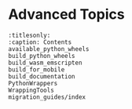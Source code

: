 # Advanced Topics

```{toctree}
:titlesonly:
:caption: Contents
available_python_wheels
build_python_wheels
build_wasm_emscripten
build_for_mobile
build_documentation
PythonWrappers
WrappingTools
migration_guides/index
```

